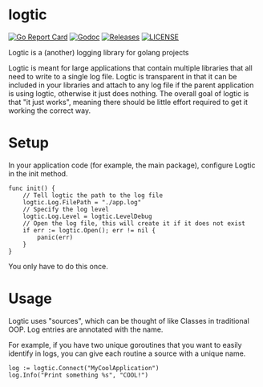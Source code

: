 # logtic

[![Go Report Card](https://goreportcard.com/badge/github.com/ecnepsnai/logtic?style=flat-square)](https://goreportcard.com/report/github.com/ecnepsnai/logtic)
[![Godoc](http://img.shields.io/badge/go-documentation-blue.svg?style=flat-square)](https://godoc.org/github.com/ecnepsnai/logtic)
[![Releases](https://img.shields.io/github/release/ecnepsnai/logtic/all.svg?style=flat-square)](https://github.com/ecnepsnai/logtic/releases)
[![LICENSE](https://img.shields.io/github/license/ecnepsnai/logtic.svg?style=flat-square)](https://github.com/ecnepsnai/logtic/blob/master/LICENSE)

Logtic is a (another) logging library for golang projects

Logtic is meant for large applications that contain multiple libraries
that all need to write to a single log file.
Logtic is transparent in that it can be included in your libraries and attach
to any log file if the parent application is using logtic, otherwise it
just does nothing.
The overall goal of logtic is that "it just works", meaning there should be little
effort required to get it working the correct way.

# Setup

In your application code (for example, the main package), configure Logtic in the init method.

```golang
func init() {
    // Tell logtic the path to the log file
    logtic.Log.FilePath = "./app.log"
    // Specify the log level
    logtic.Log.Level = logtic.LevelDebug
    // Open the log file, this will create it if it does not exist
    if err := logtic.Open(); err != nil {
        panic(err)
    }
}
```

You only have to do this once.

# Usage

Logtic uses "sources", which can be thought of like Classes in traditional OOP. Log entries are annotated with the
name.

For example, if you have two unique goroutines that you want to easily identify in logs, you can give each routine
a source with a unique name.

```golang
log := logtic.Connect("MyCoolApplication")
log.Info("Print something %s", "COOL!")
```
